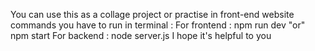You can use this as a collage project or practise in front-end website
commands you have to run in terminal : For frontend : npm run dev "or" npm start
                                       For backend  : node server.js
I hope it's helpful to you                                       
